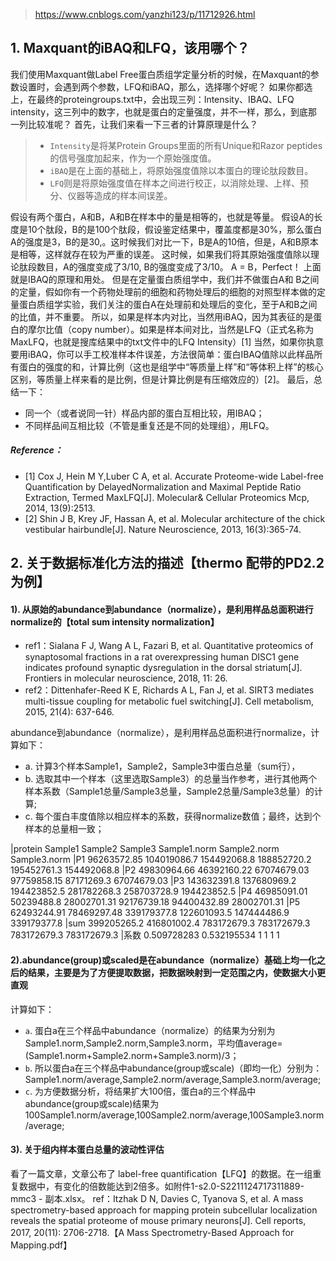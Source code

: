 > https://www.cnblogs.com/yanzhi123/p/11712926.html

## 1. Maxquant的iBAQ和LFQ，该用哪个？

我们使用Maxquant做Label Free蛋白质组学定量分析的时候，在Maxquant的参数设置时，会遇到两个参数，LFQ和iBAQ，那么，选择哪个好呢？
如果你都选上，在最终的proteingroups.txt中，会出现三列：Intensity、IBAQ、LFQ intensity，这三列中的数字，也就是蛋白的定量强度，并不一样，那么，到底那一列比较准呢？
首先，让我们来看一下三者的计算原理是什么？

> + ``Intensity``是将某Protein Groups里面的所有Unique和Razor peptides的信号强度加起来，作为一个原始强度值。
> + ``iBAQ``是在上面的基础上，将原始强度值除以本蛋白的理论肽段数目。
> + ``LFQ``则是将原始强度值在样本之间进行校正，以消除处理、上样、预分、仪器等造成的样本间误差。

假设有两个蛋白，A和B，A和B在样本中的量是相等的，也就是等量。 假设A的长度是10个肽段，B的是100个肽段，假设鉴定结果中，覆盖度都是30%，那么蛋白A的强度是3，B的是30,。这时候我们对比一下，B是A的10倍，但是，A和B原本是相等，这样就存在较为严重的误差。
这时候，如果我们将其原始强度值除以理论肽段数目，A的强度变成了3/10, B的强度变成了3/10。 A = B，Perfect！
上面就是IBAQ的原理和用处。
但是在定量蛋白质组学中，我们并不做蛋白A和 B之间的定量，假如你有一个药物处理前的细胞和药物处理后的细胞的对照型样本做的定量蛋白质组学实验，我们关注的蛋白A在处理前和处理后的变化，至于A和B之间的比值，并不重要。
所以，如果是样本内对比，当然用iBAQ，因为其表征的是蛋白的摩尔比值（copy number）。如果是样本间对比，当然是LFQ（正式名称为MaxLFQ，也就是搜库结果中的txt文件中的LFQ Intensity）[1]
当然，如果你执意要用iBAQ，你可以手工校准样本件误差，方法很简单：蛋白IBAQ值除以此样品所有蛋白的强度的和，计算比例（这也是组学中“等质量上样”和“等体积上样”的核心区别，等质量上样来看的是比例，但是计算比例是有压缩效应的）[2]。
最后，总结一下：
+ 同一个（或者说同一针）样品内部的蛋白互相比较，用IBAQ；
+ 不同样品间互相比较（不管是重复还是不同的处理组），用LFQ。

##### Reference：
+ [1] Cox J, Hein M Y,Luber C A, et al. Accurate Proteome-wide Label-free Quantification by DelayedNormalization and Maximal Peptide Ratio Extraction, Termed MaxLFQ[J]. Molecular& Cellular Proteomics Mcp, 2014, 13(9):2513.
+ [2] Shin J B, Krey JF, Hassan A, et al. Molecular architecture of the chick vestibular hairbundle[J]. Nature Neuroscience, 2013, 16(3):365-74.

## 2. 关于数据标准化方法的描述【thermo 配带的PD2.2为例】

#### 1). 从原始的abundance到abundance（normalize），是利用样品总面积进行normalize的【total sum intensity normalization】

+ ref1：Sialana F J, Wang A L, Fazari B, et al. Quantitative proteomics of synaptosomal fractions in a rat overexpressing human DISC1 gene indicates profound synaptic dysregulation in the dorsal striatum[J]. Frontiers in molecular neuroscience, 2018, 11: 26.
+ ref2：Dittenhafer-Reed K E, Richards A L, Fan J, et al. SIRT3 mediates multi-tissue coupling for metabolic fuel switching[J]. Cell metabolism, 2015, 21(4): 637-646.

abundance到abundance（normalize），是利用样品总面积进行normalize，计算如下：

+ a. 计算3个样本Sample1，Sample2，Sample3中蛋白总量（sum行），
+ b. 选取其中一个样本（这里选取Sample3）的总量当作参考，进行其他两个样本系数（Sample1总量/Sample3总量，Sample2总量/Sample3总量）的计算;
+ c. 每个蛋白丰度值除以相应样本的系数，获得normalize数值；最终，达到个样本的总量相一致；

|protein Sample1 Sample2 Sample3 Sample1.norm Sample2.norm Sample3.norm
|P1 96263572.85 104019086.7 154492068.8 188852720.2 195452761.3 154492068.8
|P2 49830964.66 46392160.22 67074679.03 97759858.15 87171269.3 67074679.03
|P3 143632391.8 137680969.2 194423852.5 281782268.3 258703728.9 194423852.5
|P4 46985091.01 50239488.8 28002701.31 92176739.18 94400432.89 28002701.31
|P5 62493244.91 78469297.48 339179377.8 122601093.5 147444486.9 339179377.8
|sum 399205265.2 416801002.4 783172679.3 783172679.3 783172679.3 783172679.3
|系数 0.509728283 0.532195534 1 1 1 1

#### 2).abundance(group)或scaled是在abundance（normalize）基础上均一化之后的结果，主要是为了方便提取数据，把数据映射到一定范围之内，使数据大小更直观

计算如下：

+ ``a``. 蛋白a在三个样品中abundance（normalize）的结果为分别为Sample1.norm,Sample2.norm,Sample3.norm，平均值average=(Sample1.norm+Sample2.norm+Sample3.norm)/3；
+ ``b``. 所以蛋白a在三个样品中abundance(group或scale)（即均一化）分别为：Sample1.norm/average,Sample2.norm/average,Sample3.norm/average;
+ ``c``. 为方便数据分析，将结果扩大100倍，蛋白a的三个样品中abundance(group或scale)结果为100Sample1.norm/average,100Sample2.norm/average,100Sample3.norm/average;

#### 3). 关于组内样本蛋白总量的波动性评估

看了一篇文章，文章公布了 label-free quantification【LFQ】的数据。在一组重复数据中，有变化的倍数能达到2倍多。如附件1-s2.0-S2211124717311889-mmc3 - 副本.xlsx。
ref：Itzhak D N, Davies C, Tyanova S, et al. A mass spectrometry-based approach for mapping protein subcellular localization reveals the spatial proteome of mouse primary neurons[J]. Cell reports, 2017, 20(11): 2706-2718.【A Mass Spectrometry-Based Approach for Mapping.pdf】